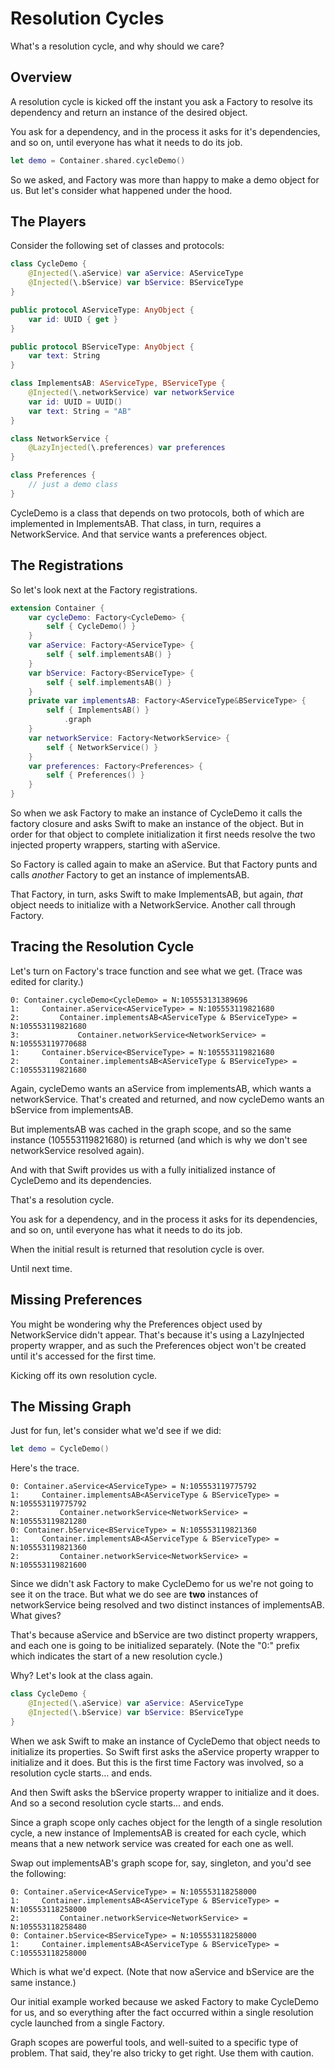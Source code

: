 # Resolution Cycles

What's a resolution cycle, and why should we care?

## Overview

A resolution cycle is kicked off the instant you ask a Factory to resolve its dependency and return an instance of the desired object. 

You ask for a dependency, and in the process it asks for it's dependencies, and so on, until everyone has what it needs to do its job.

```swift
let demo = Container.shared.cycleDemo()
```
So we asked, and Factory was more than happy to make a demo object for us. But let's consider what happened under the hood.

## The Players

Consider the following set of classes and protocols:
```swift
class CycleDemo {
    @Injected(\.aService) var aService: AServiceType
    @Injected(\.bService) var bService: BServiceType
}

public protocol AServiceType: AnyObject {
    var id: UUID { get }
}

public protocol BServiceType: AnyObject {
    var text: String
}

class ImplementsAB: AServiceType, BServiceType {
    @Injected(\.networkService) var networkService
    var id: UUID = UUID()
    var text: String = "AB"
}

class NetworkService {
    @LazyInjected(\.preferences) var preferences
}

class Preferences {
    // just a demo class
}
```
CycleDemo is a class that depends on two protocols, both of which are implemented in ImplementsAB. That class, in turn, requires a NetworkService. And that service wants a preferences object.

## The Registrations

So let's look next at the Factory registrations.
```swift
extension Container {
    var cycleDemo: Factory<CycleDemo> {
        self { CycleDemo() }
    }
    var aService: Factory<AServiceType> {
        self { self.implementsAB() }
    }
    var bService: Factory<BServiceType> {
        self { self.implementsAB() }
    }
    private var implementsAB: Factory<AServiceType&BServiceType> {
        self { ImplementsAB() }
            .graph
    }
    var networkService: Factory<NetworkService> {
        self { NetworkService() }
    }
    var preferences: Factory<Preferences> {
        self { Preferences() }
    }
}
```

So when we ask Factory to make an instance of CycleDemo it calls the factory closure and asks Swift to make an instance of the object. But in order for that object to complete initialization it first needs resolve the two injected property wrappers, starting with aService.

So Factory is called again to make an aService. But that Factory punts and calls *another* Factory to get an instance of implementsAB.

That Factory, in turn, asks Swift to make ImplementsAB, but again, *that* object needs to initialize with a NetworkService. Another call through Factory.

## Tracing the Resolution Cycle

Let's turn on Factory's trace function and see what we get. (Trace was edited for clarity.)
```
0: Container.cycleDemo<CycleDemo> = N:105553131389696
1:     Container.aService<AServiceType> = N:105553119821680
2:         Container.implementsAB<AServiceType & BServiceType> = N:105553119821680
3:             Container.networkService<NetworkService> = N:105553119770688
1:     Container.bService<BServiceType> = N:105553119821680
2:         Container.implementsAB<AServiceType & BServiceType> = C:105553119821680
```
Again, cycleDemo wants an aService from implementsAB, which wants a networkService. That's created and returned, and now cycleDemo wants an bService from implementsAB. 

But implementsAB was cached in the graph scope, and so the same instance (105553119821680) is returned (and which is why we don't see networkService resolved again).

And with that Swift provides us with a fully initialized instance of CycleDemo and its dependencies.

That's a resolution cycle.

You ask for a dependency, and in the process it asks for its dependencies, and so on, until everyone has what it needs to do its job.

When the initial result is returned that resolution cycle is over.

Until next time.

## Missing Preferences

You might be wondering why the Preferences object used by NetworkService didn't appear. That's because it's using a LazyInjected property wrapper, and as such the Preferences object won't be created until it's accessed for the first time.

Kicking off its own resolution cycle.

## The Missing Graph

Just for fun, let's consider what we'd see if we did:
```swift
let demo = CycleDemo()
```
Here's the trace.
```
0: Container.aService<AServiceType> = N:105553119775792
1:     Container.implementsAB<AServiceType & BServiceType> = N:105553119775792
2:         Container.networkService<NetworkService> = N:105553119821280
0: Container.bService<BServiceType> = N:105553119821360
1:     Container.implementsAB<AServiceType & BServiceType> = N:105553119821360
2:         Container.networkService<NetworkService> = N:105553119821600
```
Since we didn't ask Factory to make CycleDemo for us we're not going to see it on the trace. But what we do see are **two** instances of networkService being resolved and two distinct instances of implementsAB. What gives?

That's because aService and bService are two distinct property wrappers, and each one is going to be initialized separately. (Note the "0:" prefix which indicates the start of a new resolution cycle.)

Why? Let's look at the class again.
```swift
class CycleDemo {
    @Injected(\.aService) var aService: AServiceType
    @Injected(\.bService) var bService: BServiceType
}
```
When we ask Swift to make an instance of CycleDemo that object needs to initialize its properties. So Swift first asks the aService property wrapper to initialize and it does. But this is the first time Factory was involved, so a resolution cycle starts... and ends.

And then Swift asks the bService property wrapper to initialize and it does. And so a second resolution cycle starts... and ends.

Since a graph scope only caches object for the length of a single resolution cycle, a new instance of ImplementsAB is created for each cycle, which means that a new network service was created for each one as well.

Swap out implementsAB's graph scope for, say, singleton, and you'd see the following:
```
0: Container.aService<AServiceType> = N:105553118258000
1:     Container.implementsAB<AServiceType & BServiceType> = N:105553118258000
2:         Container.networkService<NetworkService> = N:105553118258480
0: Container.bService<BServiceType> = N:105553118258000
1:     Container.implementsAB<AServiceType & BServiceType> = C:105553118258000
```
Which is what we'd expect.  (Note that now aService and bService are the same instance.)

Our initial example worked because we asked Factory to make CycleDemo for us, and so everything after the fact occurred within a single resolution cycle launched from a single Factory.

Graph scopes are powerful tools, and well-suited to a specific type of problem. That said, they're also tricky to get right. Use them with caution.
